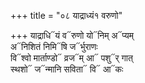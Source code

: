 +++
title = "०८ याद्राध्यं१ वरुणो"

+++
याद्राधि᳓यं व᳓रुणो यो᳓निम् अ᳓प्यम्  
अ᳓निशितं निमि᳓षि ज᳓र्भुराणः  
वि᳓श्वो मार्ताण्डो᳓ व्रज᳓म् आ᳓ पशु᳓र् गात्  
स्थशो᳓ ज᳓न्मानि सविता᳓ वि᳓ आ᳓कः